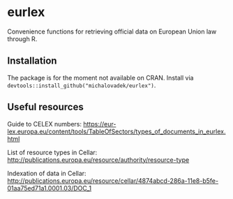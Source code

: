 # eurlex
Convenience functions for retrieving official data on European Union law through R.

## Installation
The package is for the moment not available on CRAN. Install via `devtools::install_github("michalovadek/eurlex")`.

## Useful resources
Guide to CELEX numbers: https://eur-lex.europa.eu/content/tools/TableOfSectors/types_of_documents_in_eurlex.html

List of resource types in Cellar: http://publications.europa.eu/resource/authority/resource-type

Indexation of data in Cellar: http://publications.europa.eu/resource/cellar/4874abcd-286a-11e8-b5fe-01aa75ed71a1.0001.03/DOC_1

